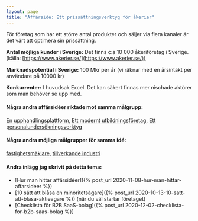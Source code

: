 ```yaml
---
layout: page
title: "Affärsidé: Ett prissättningsverktyg för åkerier"
---
```

För företag som har ett större antal produkter och säljer via flera kanaler är det värt att optimera sin prissättning.

**Antal möjliga kunder i Sverige:** Det finns c:a 10 000 åkeriföretag i Sverige.(källa: [https://www.akerier.se/](https://www.akerier.se/))

**Marknadspotential i Sverige:** 100 Mkr per år (vi räknar med en årsintäkt per användare på 10000 kr)

**Konkurrenter:** I huvudsak Excel. Det kan säkert finnas mer nischade aktörer som man behöver se upp med.

#### Några andra affärsidéer riktade mot samma målgrupp:
[En upphandlingsplattform](/affarsideer/en-upphandlingsplattform-for-akerier/), [Ett modernt utbildningsföretag](/affarsideer/ett-modernt-utbildningsforetag-riktat-mot-akerier/), [Ett personalundersökningsverktyg](/affarsideer/ett-personalundersokningsverktyg-for-akerier/)


#### Några andra möjliga målgrupper för samma idé:
[fastighetsmäklare](/affarsideer/ett-prissattningsverktyg-for-fastighetsmaklare/), [tillverkande industri](/affarsideer/ett-prissattningsverktyg-for-tillverkande-industri/)

#### Andra inlägg jag skrivit på detta tema:
- [Hur man hittar affärsidéer]({% post_url 2020-11-08-hur-man-hittar-affarsideer %})
- [10 sätt att blåsa en minoritetsägare]({% post_url 2020-10-13-10-satt-att-blasa-aktieagare %}) (när du väl startar företaget)
- [Checklista för B2B SaaS-bolag]({% post_url 2020-12-02-checklista-for-b2b-saas-bolag %})

